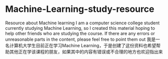 # Machine-Learning-study-resource
Resource about Machine learning
I am a computer science college student currently studying Machine Learning, so I created this material hoping to help other friends who are studying the course. If there are any errors or unreasonable parts in the content, please feel free to point them out 
我是一名计算机大学生目前正在学习Machine Learning，于是创建了这份资料也希望帮助其他正在学该课程的朋友，如果其中的内容有错误或不合理的地方也欢迎指出来
